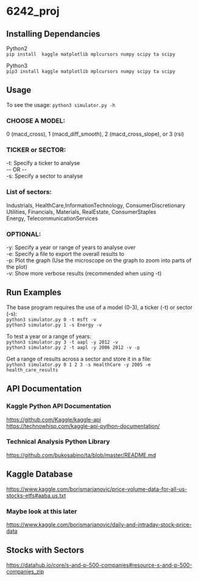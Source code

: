 # 6242_proj

## Installing Dependancies
Python2  
```pip install  kaggle matplotlib mplcursors numpy scipy ta scipy```

Python3  
```pip3 install kaggle matplotlib mplcursors numpy scipy ta scipy```

## Usage
To see the usage:
```python3 simulator.py -h```

### CHOOSE A MODEL:  
0 (macd_cross), 1 (macd_diff_smooth), 2 (macd_cross_slope), or 3 (rsi)  

### TICKER or SECTOR:  
-t: Specify a ticker to analyse  
-- OR --  
-s: Specify a sector to analyse  

### List of sectors:  
Industrials, HealthCare,InformationTechnology, ConsumerDiscretionary  
Utilities, Financials, Materials, RealEstate, ConsumerStaples  
Energy, TelecommunicationServices  

### OPTIONAL:  
-y: Specify a year or range of years to analyse over  
-e: Specify a file to export the overall results to  
-p: Plot the graph (Use the microscope on the graph to zoom into parts of the plot)  
-v: Show more verbose results (recommended when using -t)  

## Run Examples
The base program requires the use of a model (0-3), a ticker (-t) or sector (-s):  
```python3 simulator.py 0 -t msft -v```  
```python3 simulator.py 1 -s Energy -v```  

To test a year or a range of years:  
```python3 simulator.py 3 -t aapl -y 2012 -v```  
```python3 simulator.py 2 -t aapl -y 2006 2012 -v -p```  

Get a range of results across a sector and store it in a file:  
```python3 simulator.py 0 1 2 3 -s HealthCare -y 2005 -e health_care_results```  

## API Documentation
### Kaggle Python API Documentation
https://github.com/Kaggle/kaggle-api  
https://technowhisp.com/kaggle-api-python-documentation/  

### Technical Analysis Python Library
https://github.com/bukosabino/ta/blob/master/README.md  

## Kaggle Database
https://www.kaggle.com/borismarjanovic/price-volume-data-for-all-us-stocks-etfs#aaba.us.txt  

### Maybe look at this later
https://www.kaggle.com/borismarjanovic/daily-and-intraday-stock-price-data  

## Stocks with Sectors
https://datahub.io/core/s-and-p-500-companies#resource-s-and-p-500-companies_zip  
